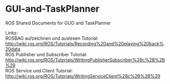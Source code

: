 # GUI-and-TaskPlanner
ROS  Shared Documents for GUO and TaskPlanner

Links:
<br>
ROSBAG aufzeichnen und auslesen Tutorial:
http://wiki.ros.org/ROS/Tutorials/Recording%20and%20playing%20back%20data
<br>
ROS Publisher und Subscriber Tutorial:
http://wiki.ros.org/ROS/Tutorials/WritingPublisherSubscriber%28c%2B%2B%29
<br>
ROS Service und Client Tutorial:
http://wiki.ros.org/ROS/Tutorials/WritingServiceClient%28c%2B%2B%29
